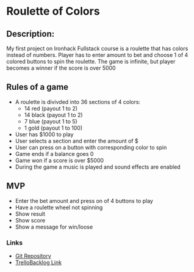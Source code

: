 # Roulette of Colors

## Description:

My first project on Ironhack Fullstack course is a roulette that has colors instead of numbers.
Player has to enter amount to bet and choose 1 of 4 colored buttons to spin the roulette.
The game is infinite, but player becomes a winner if the score is over 5000


## Rules of a game

- A roulette is divivded into 36 sections of 4 colors: 
    - 14 red (payout 1 to 2) 
    - 14 black (payout 1 to 2)
    - 7 blue (payout 1 to 5)
    - 1 gold (payout 1 to 100)
- User has $1000 to play
- User selects a section and enter the amount of $
- User can press on a button with corresponding color to spin
- Game ends if a balance goes 0
- Game won if a score is over $5000
- During the game a music is played and sound effects are enabled

## MVP 

- Enter the bet amount and press on of 4 buttons to play 
- Have a roulette wheel not spinning
- Show result
- Show score
- Show a message for win/loose



### Links
<ul>
<li><a href="https://github.com/axellerose/project-roulette">Git Repository</a></li>
<li><a href="https://trello.com/invite/b/YRjOtWIM/e253c93cee2905a1165f84f58e8db838/project">TrelloBacklog Link</a></li>
</ul>